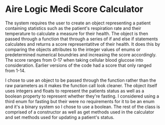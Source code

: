 # Aire Logic Medi Score Calculator #

The system requires the user to create an object representing a patient containing statistics such as the patient's respiration rate and their temperature to calculate a measure for their health.
The object is then passed through a function that through a series of if and else if statements calculates and returns a score representatitve of their health.
It does this by comparing the objects attributes to the integer values of enums or predetermined numerical boundries and increasing the score accordingly.
The score ranges from 0-17 when taking cellular blood glucose into consideration. Earlier versions of the code had a score that only ranged from 1-14.

I chose to use an object to be passed through the function rather than the raw parameters as it makes the function call look cleaner.
The object itself uses integers and floats to represent the patients status as well as a boolean property to represent whether they're fasting.
I considered using a third enum for fasting but their were no requirements for it to be an enum and it's a binary system so I chose to use a boolean.
The rest of the class is comprised of a constructor as well as get methods used in the calculator and set methods used for updating a patient's status.
